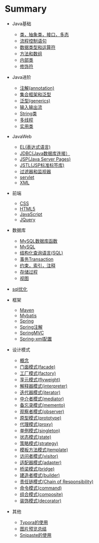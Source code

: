 # Summary



* Java基础
    * [类，抽象类，接口，多态](basic/class.md)
    * [流程控制语句](basic/controlStatement.md)
    * [数据类型和运算符](basic/datatype.md)
    * [方法和数组](basic/function.md)
    * [内部类](basic/innerClass.md)
    * [修饰符](basic/modifier.md)

* Java进阶
    * [注解(annotation)](advanced/annotation.md)
    * [集合框架和泛型](advanced/collection.md)
    * [泛型(generics)](advanced/generics.md)
    * [输入输出流](advanced/IO.md)
    * [String类](advanced/string.md)
    * [多线程](advanced/thread.md)
    * [实用类](advanced/usefulClass.md)

* JavaWeb
    * [EL(表达式语言)](javaWeb/ELexperssion.md)
    * [JDBC(Java数据库连接）](javaWeb/JDBC.md)
    * [JSP(Java Server Pages)](javaWeb/jsp.md)
    * [JSTL(JSP标准标签库)](javaWeb/JSTL.md)
    * [过滤器和监视器](javaWeb/Listener&Fiter.md)
    * [servlet](javaWeb/servlet.md)
    * [XML](javaWeb/xml.md)

* 前端
    * [CSS](front_end/CSS.md)
    * [HTML5](front_end/html.md)
    * [JavaScript](front_end/JavaScript.md)
    * [JQuery](front_end/JQuery.md)

* 数据库
    * [MySQL数据库函数](database/function.md)
    * [MySQL](database/MySQL.md)
    * [结构化查询语言(SQL)](database/SQL.md)
    * [事务Transaction](database/transaction.md)
    * [约束，索引，注释](database/constraint.md)
    * [存储过程](database/procedure.md)
    * [视图](database/view.md)
* [sql优化](database/SQLoptimization.md)
    
* 框架
    * [Maven](framework/maven.md)
    * [Mybatis](framework/Mybatis.md)
    * [Spring](framework/Spring.md)
    * [Spring注解](framework/springanno.md)
    * [SpringMVC](framework/SpringMVC.md)
    * [Spring-xml配置](framework/Springxml.md)

* 设计模式
    * [概念](DesignPatterns/designPatterns.md)
    * [门面模式(facade)](DesignPatterns/facade.md)
    * [工厂模式(factory)](DesignPatterns/factory.md)
    * [享元模式(flyweight)](DesignPatterns/flyweight.md)
    * [解释器模式(interpreter)](DesignPatterns/interpreter.md)
    * [迭代器模式(iterator)](DesignPatterns/iterator.md)
    * [中介者模式(mediator)](DesignPatterns/mediator.md)
    * [备忘录模式(memento)](DesignPatterns/memento.md)
    * [观察者模式(observer)](DesignPatterns/observer.md)
    * [原型模式(prototype)](DesignPatterns/prototype.md)
    * [代理模式(proxy)](DesignPatterns/proxy.md)
    * [单例模式(singleton)](DesignPatterns/singleton.md)
    * [状态模式(state)](DesignPatterns/state.md)
    * [策略模式(strategy)](DesignPatterns/strategy.md)
    * [模板方法模式(template)](DesignPatterns/template.md)
    * [访问者模式(visitor)](DesignPatterns/visitor.md)
    * [适配器模式(adapter)](DesignPatterns/adapter.md)
    * [桥梁模式(bridge)](DesignPatterns/bridge.md)
    * [建造者模式(builder)](DesignPatterns/builder.md)
    * [责任链模式(Chain of Responsibility)](DesignPatterns/chain.md)
    * [命令模式(command)](DesignPatterns/command.md)
    * [组合模式(composite)](DesignPatterns/composite.md)
    * [装饰模式(decorator)](DesignPatterns/decorator.md)

* 其他
    * [Typora的使用](Typora.md)
    * [图片预览总结](PreviewImg.md)
    * [Snipaste的使用](snipaste.md)